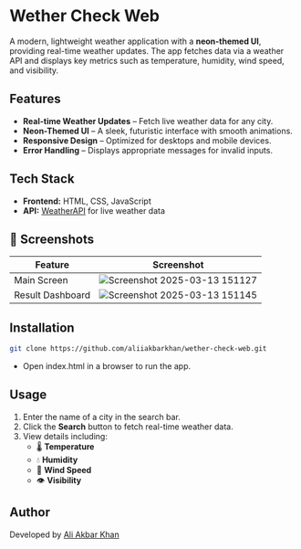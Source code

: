 # Wether Check Web 

A modern, lightweight weather application with a **neon-themed UI**, providing real-time weather updates. The app fetches data via a weather API and displays key metrics such as temperature, humidity, wind speed, and visibility.  

## **Features**  
- **Real-time Weather Updates** – Fetch live weather data for any city.  
- **Neon-Themed UI** – A sleek, futuristic interface with smooth animations.  
- **Responsive Design** – Optimized for desktops and mobile devices.  
- **Error Handling** – Displays appropriate messages for invalid inputs.  

## **Tech Stack**  
- **Frontend:** HTML, CSS, JavaScript  
- **API:** [WeatherAPI](https://www.weatherapi.com/) for live weather data  


## 📸 Screenshots

| Feature | Screenshot |
|---------|------------|
| Main Screen | ![Screenshot 2025-03-13 151127](https://github.com/user-attachments/assets/b64d9530-9a7d-4f04-a2fc-d0cb7952d6b0) |
| Result Dashboard | ![Screenshot 2025-03-13 151145](https://github.com/user-attachments/assets/d8f39e54-c8bf-4d45-abcf-3cae6c599562) |



## **Installation**  
```sh
git clone https://github.com/aliiakbarkhan/wether-check-web.git
```

- Open index.html in a browser to run the app.

## **Usage**
1. Enter the name of a city in the search bar.  
2. Click the **Search** button to fetch real-time weather data.  
3. View details including:  
   - 🌡 **Temperature**  
   - 💧 **Humidity**  
   - 💨 **Wind Speed**  
   - 👁 **Visibility**
  
## **Author**

Developed by [Ali Akbar Khan](https://github.com/aliiakbarkhan)  

